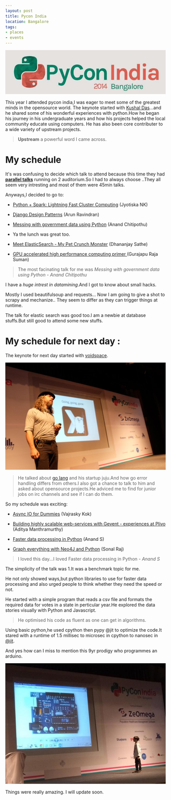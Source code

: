 ```yaml
---
layout: post
title: Pycon India
location: Bangalore
tags:
- places
- events
---
```


![pycon](/assets/pycon1.jpg) 

This year I attended pycon india,I was eager to meet some of the greatest minds in the opensource world.
The keynote started with [Kushal Das](https://twitter.com/kushaldas)...and he shared some of his wonderful experiences with python.How he began his journey in his undergraduate years and how his projects helped the local community educate using computers.
He has also been core contributer to a wide variety of upstream projects.
<!--excerpt-->

> **Upstream** a powerful word I came across.

My schedule
===========

It's was confusing to decide which talk to attend because this time they had **[parallel talks](http://in.pycon.org/2014/schedule.html)** running on 2 auditorium.So I had to always choose ..They all seem very intresting and most of them were 45min talks.

Anyways,I decided to go to:

* [Python + Spark: Lightning Fast Cluster Computing](http://in.pycon.org/funnel/2014/108-python-spark-lightning-fast-cluster-computing)
 (Jyotiska NK)

* [Django Design Patterns](http://in.pycon.org/funnel/2014/227-django-design-patterns) (Arun Ravindran)

* [Messing with government data using Python](http://in.pycon.org/funnel/2014/207-messing-with-government-data-using-python) (Anand Chitipothu)

* Ya the lunch was great too.

* [Meet ElasticSearch - My Pet Crunch Monster](http://in.pycon.org/funnel/2014/253-meet-elasticsearch-my-pet-crunch-monster-directi) (Dhananjay Sathe)

* [GPU accelerated high performance computing primer
](http://in.pycon.org/funnel/2014/158-gpu-accelerated-high-performance-computing-primer) (Gurajapu Raja Suman)

>The most facinating talk for me was *Messing with government data using Python*
*- Anand Chitipothu*

I have a *huge intrest in datamining*.And I got to know about small hacks.

Mostly I used beautifulsoup and requests...
Now I am going to give a shot to scrapy and mechanize..
They seem to differ as they can trigger things at runtime.

The talk for elastic search was good too.I am a newbie at database stuffs.But still good to attend some new stuffs.


My schedule for next day :
===========================

The keynote for next day started with [voidspace](https://twitter.com/voidspace).

![pycon](/assets/pycon3.png) 
>He talked about [go lang](https://golang.org/) and his startup juju.And how go error handling differs from others.I also got a chance to talk to him  and asked about opensource projects.He adviced me to find for junior jobs on irc channels and see if I can do them.


So my schedule was exciting:

* [Async IO for Dummies](http://in.pycon.org/funnel/2014/186-asyncio-for-dummies) (Vajrasky Kok)

* [Building highly scalable web-services with Gevent - experiences at Plivo
](http://in.pycon.org/funnel/2014/248-building-highly-scalable-web-services-with-gevent-experiences-at-plivo) (Aditya Manthramurthy)

* [Faster data processing in Python](http://in.pycon.org/funnel/2014/165-faster-data-processing-in-python) (Anand S)


* [Graph everything with Neo4J and Python](http://in.pycon.org/funnel/2014/252-neo4j-and-python-playing-with-graph-data) (Sonal Raj)

>I loved this day...I loved Faster data processing in Python 
*- Anand S*

The simplicity of the talk was 1.It was a benchmark topic for me.

He not only showed ways,but python libraries to use for faster data processing  and also urged people to think whether they need the speed or not.

He started with a simple program that reads a csv file and formats the required data for votes in a state in perticular year.He explored the data stories visually with Python and Javascript.

>He optimised his code as fluent as one can get in algorithms.

Using basic python,he used cpython then pypy @jit to optimize the code.It stared with a runtime of 1.5 millisec to microsec in cpython to nanosec in [@jit](http://pypy.org/).


And yes how can I miss to mention this 9yr prodigy who programmes an arduino.

![pycon](/assets/pycon2.png)

Things were really amazing.
I will update soon.